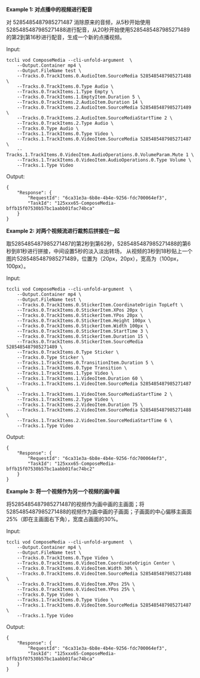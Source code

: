 **Example 1: 对点播中的视频进行配音**

对 5285485487985271487 消除原来的音频，从5秒开始使用5285485487985271488进行配音，从20秒开始使用5285485487985271489的第2到第16秒进行配音，生成一个新的点播视频。

Input: 

```
tccli vod ComposeMedia --cli-unfold-argument  \
    --Output.Container mp4 \
    --Output.FileName test \
    --Tracks.0.TrackItems.0.AudioItem.SourceMedia 5285485487985271488 \
    --Tracks.0.TrackItems.0.Type Audio \
    --Tracks.0.TrackItems.1.Type Empty \
    --Tracks.0.TrackItems.1.EmptyItem.Duration 5 \
    --Tracks.0.TrackItems.2.AudioItem.Duration 14 \
    --Tracks.0.TrackItems.2.AudioItem.SourceMedia 5285485487985271489 \
    --Tracks.0.TrackItems.2.AudioItem.SourceMediaStartTime 2 \
    --Tracks.0.TrackItems.2.Type Audio \
    --Tracks.0.Type Audio \
    --Tracks.1.TrackItems.0.Type Video \
    --Tracks.1.TrackItems.0.VideoItem.SourceMedia 5285485487985271487 \
    --Tracks.1.TrackItems.0.VideoItem.AudioOperations.0.VolumeParam.Mute 1 \
    --Tracks.1.TrackItems.0.VideoItem.AudioOperations.0.Type Volume \
    --Tracks.1.Type Video
```

Output: 
```
{
    "Response": {
        "RequestId": "6ca31e3a-6b8e-4b4e-9256-fdc700064ef3",
        "TaskId": "125xxx65-ComposeMedia-bffb15f07530b57bc1aabb01fac74bca"
    }
}
```

**Example 2: 对两个视频流进行裁剪后拼接在一起**

取5285485487985271487的第2秒到第62秒，5285485487985271488的第6秒到81秒进行拼接，中间设置5秒的淡入淡出转场， 从视频的3秒到18秒贴上一个图片5285485487985271489，位置为（20px，20px），宽高为（100px，100px）。

Input: 

```
tccli vod ComposeMedia --cli-unfold-argument  \
    --Output.Container mp4 \
    --Output.FileName test \
    --Tracks.0.TrackItems.0.StickerItem.CoordinateOrigin TopLeft \
    --Tracks.0.TrackItems.0.StickerItem.XPos 20px \
    --Tracks.0.TrackItems.0.StickerItem.YPos 20px \
    --Tracks.0.TrackItems.0.StickerItem.Height 100px \
    --Tracks.0.TrackItems.0.StickerItem.Width 100px \
    --Tracks.0.TrackItems.0.StickerItem.StartTime 3 \
    --Tracks.0.TrackItems.0.StickerItem.Duration 15 \
    --Tracks.0.TrackItems.0.StickerItem.SourceMedia 5285485487985271489 \
    --Tracks.0.TrackItems.0.Type Sticker \
    --Tracks.0.Type Sticker \
    --Tracks.1.TrackItems.0.TransitionItem.Duration 5 \
    --Tracks.1.TrackItems.0.Type Transition \
    --Tracks.1.TrackItems.1.Type Video \
    --Tracks.1.TrackItems.1.VideoItem.Duration 60 \
    --Tracks.1.TrackItems.1.VideoItem.SourceMedia 5285485487985271487 \
    --Tracks.1.TrackItems.1.VideoItem.SourceMediaStartTime 2 \
    --Tracks.1.TrackItems.2.Type Video \
    --Tracks.1.TrackItems.2.VideoItem.Duration 75 \
    --Tracks.1.TrackItems.2.VideoItem.SourceMedia 5285485487985271488 \
    --Tracks.1.TrackItems.2.VideoItem.SourceMediaStartTime 6 \
    --Tracks.1.Type Video
```

Output: 
```
{
    "Response": {
        "RequestId": "6ca31e3a-6b8e-4b4e-9256-fdc700064ef3",
        "TaskId": "125xxx65-ComposeMedia-bffb15f07530b57bc1aabb01fac74bc2"
    }
}
```

**Example 3: 将一个视频作为另一个视频的画中画**

将5285485487985271487的视频作为画中画的主画面；将5285485487985271488的视频作为画中画的子画面；子画面的中心偏移主画面25%（即在主画面右下角），宽度占画面的30%。

Input: 

```
tccli vod ComposeMedia --cli-unfold-argument  \
    --Output.Container mp4 \
    --Output.FileName test \
    --Tracks.0.TrackItems.0.Type Video \
    --Tracks.0.TrackItems.0.VideoItem.CoordinateOrigin Center \
    --Tracks.0.TrackItems.0.VideoItem.Width 30% \
    --Tracks.0.TrackItems.0.VideoItem.SourceMedia 5285485487985271488 \
    --Tracks.0.TrackItems.0.VideoItem.XPos 25% \
    --Tracks.0.TrackItems.0.VideoItem.YPos 25% \
    --Tracks.0.Type Video \
    --Tracks.1.TrackItems.0.Type Video \
    --Tracks.1.TrackItems.0.VideoItem.SourceMedia 5285485487985271487 \
    --Tracks.1.Type Video
```

Output: 
```
{
    "Response": {
        "RequestId": "6ca31e3a-6b8e-4b4e-9256-fdc700064ef3",
        "TaskId": "125xxx65-ComposeMedia-bffb15f07530b57bc1aabb01fac74bca"
    }
}
```

